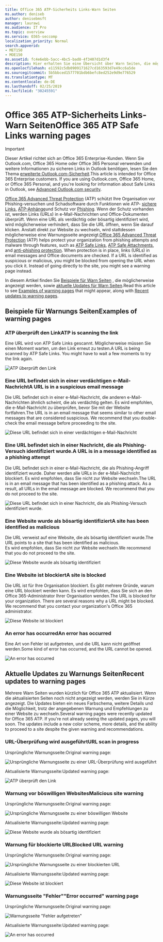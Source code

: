 ```yaml
---
title: Office 365 ATP-Sicherheits Links-Warn Seiten
ms.author: deniseb
author: denisebmsft
manager: laurawi
ms.audience: IT Pro
ms.topic: overview
ms.service: O365-seccomp
localization_priority: Normal
search.appverid:
- MET150
- MOE150
ms.assetid: fc4e6ebb-5acc-4bc5-bad8-4f3407d1d3f4
description: Hier erhalten Sie eine Übersicht über Warn Seiten, die möglicherweise angezeigt werden, wenn Office 365 Advanced Threat Protection funktioniert.
ms.openlocfilehash: e11592c5db0909171627cd163593d7e49cc6a5de
ms.sourcegitcommit: 5b5bbced1577701bdb6befc8ed252e9d9e776529
ms.translationtype: MT
ms.contentlocale: de-DE
ms.lasthandoff: 02/25/2019
ms.locfileid: "30245591"
---
```

# <a name="office-365-atp-safe-links-warning-pages"></a><span data-ttu-id="36987-103">Office 365 ATP-Sicherheits Links-Warn Seiten</span><span class="sxs-lookup"><span data-stu-id="36987-103">Office 365 ATP Safe Links warning pages</span></span>

> [!IMPORTANT]
> <span data-ttu-id="36987-p101">Dieser Artikel richtet sich an Office 365 Enterprise-Kunden. Wenn Sie Outlook.com, Office 365 Home oder Office 365 Personal verwenden und weitere Informationen zu sicheren Links in Outlook benötigen, lesen Sie den Thema [erweiterte Outlook.com-Sicherheit](https://support.office.com/article/advanced-outlook-com-security-for-office-365-subscribers-882d2243-eab9-4545-a58a-b36fee4a46e2).</span><span class="sxs-lookup"><span data-stu-id="36987-p101">This article is intended for Office 365 Enterprise customers. If you are using Outlook.com, Office 365 Home, or Office 365 Personal, and you're looking for information about Safe Links in Outlook, see [Advanced Outlook.com security](https://support.office.com/article/advanced-outlook-com-security-for-office-365-subscribers-882d2243-eab9-4545-a58a-b36fee4a46e2).</span></span>

<span data-ttu-id="36987-p102">[Office 365 Advanced Threat Protection](office-365-atp.md) (ATP) schützt Ihre Organisation vor Phishing-versuchen und Schadsoftware durch Funktionen wie ATP- [sichere Links](atp-safe-links.md), [ATP-Anhänge](atp-safe-attachments.md)und Schutz vor [Phishing](anti-phishing-protection.md). Wenn der Schutz vorhanden ist, werden Links (URLs) in e-Mail-Nachrichten und Office-Dokumenten überprüft. Wenn eine URL als verdächtig oder bösartig identifiziert wird, wird möglicherweise verhindert, dass Sie die URL öffnen, wenn Sie darauf klicken. Anstatt direkt zur Website zu wechseln, wird stattdessen möglicherweise eine Warnungsseite angezeigt.</span><span class="sxs-lookup"><span data-stu-id="36987-p102">[Office 365 Advanced Threat Protection](office-365-atp.md) (ATP) helps protect your organization from phishing attempts and malware through features, such as [ATP Safe Links](atp-safe-links.md), [ATP Safe Attachments](atp-safe-attachments.md), and [anti-phishing protection](anti-phishing-protection.md). When protection is in place, links (URLs) in email messages and Office documents are checked. If a URL is identified as suspicious or malicious, you might be blocked from opening the URL when you click it. Instead of going directly to the site, you might see a warning page instead.</span></span> 
  
<span data-ttu-id="36987-110">In diesem Artikel finden Sie [Beispiele für Warn Seiten](atp-safe-links-warning-pages.md#examples) , die möglicherweise angezeigt werden, sowie [aktuelle Updates für Warn Seiten](atp-safe-links-warning-pages.md#updates).</span><span class="sxs-lookup"><span data-stu-id="36987-110">Read this article to see [Examples of warning pages](atp-safe-links-warning-pages.md#examples) that might appear, along with [Recent updates to warning pages](atp-safe-links-warning-pages.md#updates).</span></span>
  
## <a name="examples-of-warning-pages"></a><span data-ttu-id="36987-111">Beispiele für Warnungs Seiten</span><span class="sxs-lookup"><span data-stu-id="36987-111">Examples of warning pages</span></span>

### <a name="atp-is-scanning-the-link"></a><span data-ttu-id="36987-112">ATP überprüft den Link</span><span class="sxs-lookup"><span data-stu-id="36987-112">ATP is scanning the link</span></span>

<span data-ttu-id="36987-p103">Eine URL wird von ATP Safe Links gescannt. Möglicherweise müssen Sie einen Moment warten, um den Link erneut zu testen.</span><span class="sxs-lookup"><span data-stu-id="36987-p103">A URL is being scanned by ATP Safe Links. You might have to wait a few moments to try the link again.</span></span>

![ATP überprüft den Link](media/ee8dd5ed-6b91-4248-b054-12b719e8d0ed.png)

### <a name="a-url-is-in-a-suspicious-email-message"></a><span data-ttu-id="36987-116">Eine URL befindet sich in einer verdächtigen e-Mail-Nachricht</span><span class="sxs-lookup"><span data-stu-id="36987-116">A URL is in a suspicious email message</span></span>

<span data-ttu-id="36987-p104">Die URL befindet sich in einer e-Mail-Nachricht, die anderen e-Mail-Nachrichten ähnlich scheint, die als verdächtig gelten. Es wird empfohlen, die e-Mail-Nachricht zu überprüfen, bevor Sie mit der Website fortfahren.</span><span class="sxs-lookup"><span data-stu-id="36987-p104">The URL is in an email message that seems similar to other email messages that are considered suspicious. We recommend that you double-check the email message before proceeding to the site.</span></span>

![Diese URL befindet sich in einer verdächtigen e-Mail-Nachricht](media/33f57923-23e3-4b0f-838b-6ad589ba897b.png)

### <a name="a-url-is-in-a-message-identified-as-a-phishing-attempt"></a><span data-ttu-id="36987-120">Eine URL befindet sich in einer Nachricht, die als Phishing-Versuch identifiziert wurde.</span><span class="sxs-lookup"><span data-stu-id="36987-120">A URL is in a message identified as a phishing attempt</span></span>

<span data-ttu-id="36987-p105">Die URL befindet sich in einer e-Mail-Nachricht, die als Phishing-Angriff identifiziert wurde. Daher werden alle URLs in der e-Mail-Nachricht blockiert. Es wird empfohlen, dass Sie nicht zur Website wechseln.</span><span class="sxs-lookup"><span data-stu-id="36987-p105">The URL is in an email message that has been identified as a phishing attack. As a result, all URLs in the email message are blocked. We recommend that you do not proceed to the site.</span></span>

![Diese URL befindet sich in einer Nachricht, die als Phishing-Versuch identifiziert wurde.](media/6e544a28-0604-4821-aba6-d5a57bb917e5.png)

### <a name="a-site-has-been-identified-as-malicious"></a><span data-ttu-id="36987-125">Eine Website wurde als bösartig identifiziert</span><span class="sxs-lookup"><span data-stu-id="36987-125">A site has been identified as malicious</span></span>

<span data-ttu-id="36987-126">Die URL verweist auf eine Website, die als bösartig identifiziert wurde.</span><span class="sxs-lookup"><span data-stu-id="36987-126">The URL points to a site that has been identified as malicious.</span></span>  <br/> <span data-ttu-id="36987-127">Es wird empfohlen, dass Sie nicht zur Website wechseln.</span><span class="sxs-lookup"><span data-stu-id="36987-127">We recommend that you do not proceed to the site.</span></span>

![Diese Website wurde als bösartig identifiziert](media/058883c8-23f0-4672-9c1c-66b084796177.png)

### <a name="a-site-is-blocked"></a><span data-ttu-id="36987-129">Eine Website ist blockiert</span><span class="sxs-lookup"><span data-stu-id="36987-129">A site is blocked</span></span>

<span data-ttu-id="36987-p106">Die URL ist für Ihre Organisation blockiert. Es gibt mehrere Gründe, warum eine URL blockiert werden kann. Es wird empfohlen, dass Sie sich an den Office 365-Administrator Ihrer Organisation wenden.</span><span class="sxs-lookup"><span data-stu-id="36987-p106">The URL is blocked for your organization. There are several reasons why a URL might be blocked. We recommend that you contact your organization's Office 365 administrator.</span></span>

![Diese Website ist blockiert](media/6b4bda2d-a1e6-419e-8b10-588e83c3af3f.png)

### <a name="an-error-has-occurred"></a><span data-ttu-id="36987-134">An error has occurred</span><span class="sxs-lookup"><span data-stu-id="36987-134">An error has occurred</span></span>

<span data-ttu-id="36987-135">Eine Art von Fehler ist aufgetreten, und die URL kann nicht geöffnet werden.</span><span class="sxs-lookup"><span data-stu-id="36987-135">Some kind of error has occurred, and the URL cannot be opened.</span></span>

![An error has occurred](media/2f7465a4-1cf4-4c1c-b7d4-3c07e4b795b4.png)

## <a name="recent-updates-to-warning-pages"></a><span data-ttu-id="36987-137">Aktuelle Updates zu Warnungs Seiten</span><span class="sxs-lookup"><span data-stu-id="36987-137">Recent updates to warning pages</span></span>

<span data-ttu-id="36987-p107">Mehrere Warn Seiten wurden kürzlich für Office 365 ATP aktualisiert. Wenn die aktualisierten Seiten noch nicht angezeigt werden, werden Sie in Kürze angezeigt. Die Updates bieten ein neues Farbschema, weitere Details und die Möglichkeit, trotz der angegebenen Warnung und Empfehlungen zu einer Website zu wechseln.</span><span class="sxs-lookup"><span data-stu-id="36987-p107">Several warning pages were recently updated for Office 365 ATP. If you're not already seeing the updated pages, you will soon. The updates include a new color scheme, more details, and the ability to proceed to a site despite the given warning and recommendations.</span></span>

### <a name="url-scan-in-progress"></a><span data-ttu-id="36987-141">URL-Überprüfung wird ausgeführt</span><span class="sxs-lookup"><span data-stu-id="36987-141">URL scan in progress</span></span>

<span data-ttu-id="36987-142">Ursprüngliche Warnungsseite:</span><span class="sxs-lookup"><span data-stu-id="36987-142">Original warning page:</span></span>

![Ursprüngliche Warnungsseite zu einer URL-Überprüfung wird ausgeführt](media/04368763-763f-43d6-94a4-a48291d36893.png)

<span data-ttu-id="36987-144">Aktualisierte Warnungsseite:</span><span class="sxs-lookup"><span data-stu-id="36987-144">Updated warning page:</span></span>

![ATP überprüft den Link](media/ee8dd5ed-6b91-4248-b054-12b719e8d0ed.png)

### <a name="malicious-site-warning"></a><span data-ttu-id="36987-146">Warnung vor böswilligen Websites</span><span class="sxs-lookup"><span data-stu-id="36987-146">Malicious site warning</span></span>

<span data-ttu-id="36987-147">Ursprüngliche Warnungsseite:</span><span class="sxs-lookup"><span data-stu-id="36987-147">Original warning page:</span></span>

![Ursprüngliche Warnungsseite zu einer böswilligen Website](media/b9efda09-6dd8-46ef-82cb-56e4d538b8f5.png)

<span data-ttu-id="36987-149">Aktualisierte Warnungsseite:</span><span class="sxs-lookup"><span data-stu-id="36987-149">Updated warning page:</span></span>

![Diese Website wurde als bösartig identifiziert](media/058883c8-23f0-4672-9c1c-66b084796177.png)

### <a name="blocked-url-warning"></a><span data-ttu-id="36987-151">Warnung für blockierte URL</span><span class="sxs-lookup"><span data-stu-id="36987-151">Blocked URL warning</span></span>

<span data-ttu-id="36987-152">Ursprüngliche Warnungsseite:</span><span class="sxs-lookup"><span data-stu-id="36987-152">Original warning page:</span></span>

![Ursprüngliche Warnungsseite zu einer blockierten URL](media/3d6ba028-30bf-45fc-958e-d3aad3defc83.png)

<span data-ttu-id="36987-154">Aktualisierte Warnungsseite:</span><span class="sxs-lookup"><span data-stu-id="36987-154">Updated warning page:</span></span>

![Diese Website ist blockiert](media/6b4bda2d-a1e6-419e-8b10-588e83c3af3f.png)

### <a name="error-occurred-warning-page"></a><span data-ttu-id="36987-156">Warnungsseite "Fehler"</span><span class="sxs-lookup"><span data-stu-id="36987-156">"Error occurred" warning page</span></span>

<span data-ttu-id="36987-157">Ursprüngliche Warnungsseite:</span><span class="sxs-lookup"><span data-stu-id="36987-157">Original warning page:</span></span>

![Warnungsseite "Fehler aufgetreten"](media/9aaa4383-2f23-48be-bdaa-8efbcb2acc70.png)

<span data-ttu-id="36987-159">Aktualisierte Warnungsseite:</span><span class="sxs-lookup"><span data-stu-id="36987-159">Updated warning page:</span></span>

![An error has occurred](media/2f7465a4-1cf4-4c1c-b7d4-3c07e4b795b4.png)
   
